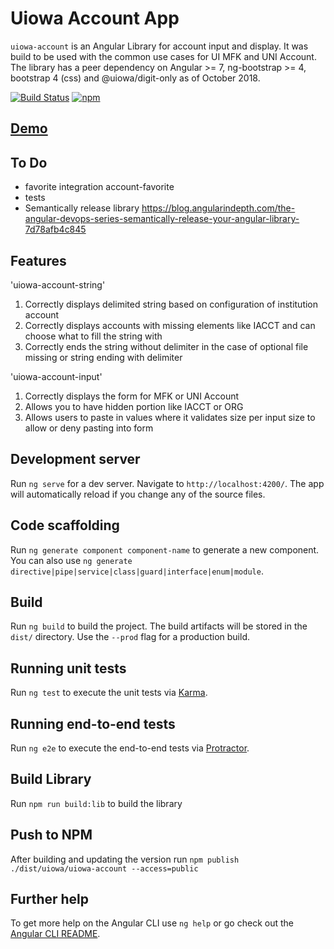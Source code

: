 # Uiowa Account App

`uiowa-account` is an Angular Library for account input and display. It was build to be used with the common use cases for UI MFK and UNI Account. The library has a peer dependency on Angular >= 7, ng-bootstrap >= 4, bootstrap 4 (css) and @uiowa/digit-only as of October 2018.

[![Build Status](https://travis-ci.org/jacobbp25/uiowa-account.svg?branch=master)](https://travis-ci.org/jacobbp25/uiowa-account)
[![npm](https://img.shields.io/npm/v/@uiowa/uiowa-account.svg?style=flat-square)](https://www.npmjs.com/package/@uiowa/uiowa-account)

## [Demo](https://uiowa-account.firebaseapp.com)

## To Do

- favorite integration account-favorite
- tests
- Semantically release library https://blog.angularindepth.com/the-angular-devops-series-semantically-release-your-angular-library-7d78afb4c845

## Features

'uiowa-account-string'

1. Correctly displays delimited string based on configuration of institution account
1. Correctly displays accounts with missing elements like IACCT and can choose what to fill the string with
1. Correctly ends the string without delimiter in the case of optional file missing or string ending with delimiter

'uiowa-account-input'

1. Correctly displays the form for MFK or UNI Account
1. Allows you to have hidden portion like IACCT or ORG
1. Allows users to paste in values where it validates size per input size to allow or deny pasting into form

## Development server

Run `ng serve` for a dev server. Navigate to `http://localhost:4200/`. The app will automatically reload if you change any of the source files.

## Code scaffolding

Run `ng generate component component-name` to generate a new component. You can also use `ng generate directive|pipe|service|class|guard|interface|enum|module`.

## Build

Run `ng build` to build the project. The build artifacts will be stored in the `dist/` directory. Use the `--prod` flag for a production build.

## Running unit tests

Run `ng test` to execute the unit tests via [Karma](https://karma-runner.github.io).

## Running end-to-end tests

Run `ng e2e` to execute the end-to-end tests via [Protractor](http://www.protractortest.org/).

## Build Library

Run `npm run build:lib` to build the library

## Push to NPM

After building and updating the version run `npm publish ./dist/uiowa/uiowa-account --access=public`

## Further help

To get more help on the Angular CLI use `ng help` or go check out the [Angular CLI README](https://github.com/angular/angular-cli/blob/master/README.md).

